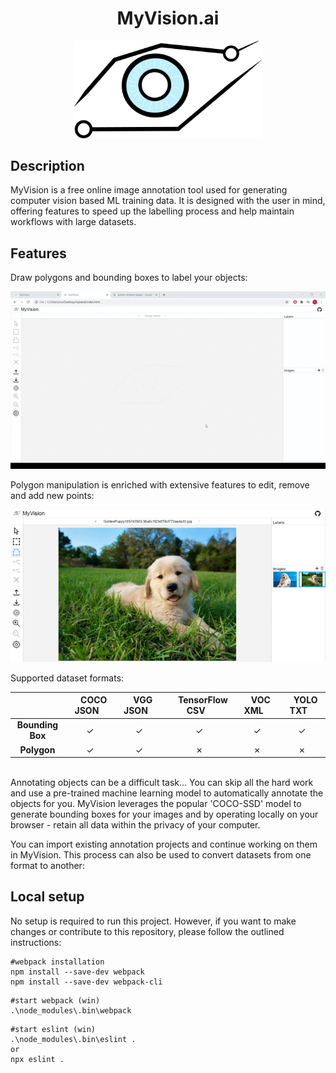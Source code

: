 <h1 align="center">MyVision.ai<nolink></h1>

<p align="center"> 
    <img width="300" src="./presenting 41.png" alt="Logo">
    <!-- <img width="300" src="./presenting 41.png" alt="Logo"> -->
    
</p>

## Description

MyVision is a free online image annotation tool used for generating computer vision based ML training data. It is designed with the user in mind, offering features to speed up the labelling process and help maintain workflows with large datasets.

## Features

Draw polygons and bounding boxes to label your objects:
<p align="center">
    <img width="1000" src="./2020-06-26%2021-48-26%20(1).gif" alt="Logo">
</p>

Polygon manipulation is enriched with extensive features to edit, remove and add new points:

<p align="center"> 
    <img width="1000" src="./2020-06-26%2022-30-03.gif" alt="Logo">
</p>

Supported dataset formats:

|| &nbsp;&nbsp;&nbsp;COCO JSON&nbsp;&nbsp;&nbsp;|&nbsp;&nbsp;&nbsp;VGG JSON&nbsp;&nbsp;&nbsp;| &nbsp;&nbsp;&nbsp;TensorFlow CSV&nbsp;&nbsp;&nbsp;|&nbsp;&nbsp;&nbsp;VOC XML&nbsp;&nbsp;&nbsp;|&nbsp;&nbsp;&nbsp;YOLO TXT&nbsp;&nbsp;&nbsp;|
|:---------------:|:-:|:-:|:-:|:-:|:-:|
| **Bounding Box**|✓|✓|✓|✓|✓|
| **Polygon**     |✓|✓|✗|✗|✗|

<br />
Annotating objects can be a difficult task... You can skip all the hard work and use a pre-trained machine learning model to automatically annotate the objects for you. MyVision leverages the popular 'COCO-SSD' model to generate bounding boxes for your images and by operating locally on your browser - retain all data within the privacy of your computer.


You can import existing annotation projects and continue working on them in MyVision. This process can also be used to convert datasets from one format to another:


## Local setup

No setup is required to run this project. However, if you want to make changes or contribute to this repository, please follow the outlined instructions:

```
#webpack installation
npm install --save-dev webpack
npm install --save-dev webpack-cli
```

```
#start webpack (win)
.\node_modules\.bin\webpack
```

```
#start eslint (win)
.\node_modules\.bin\eslint .
or
npx eslint .
```